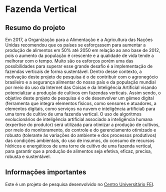 # Fazenda Vertical

## Resumo do projeto

Em 2017, a Organização para a Alimentação e a Agricultura das Nações Unidas recomendou que os países se esforçassem para aumentar a produção de alimentos em 50% até 2050 em relação ao ano base de 2012, pois o aumento da população é crescente e a qualidade de vida tende a melhorar com o tempo. Muito são os esforços porém uma das possibilidades para superar esse grande desafio é a implementação de fazendas verticais de forma sustentável. Dentro desse contexto, a motivação deste projeto de pesquisa é o de contribuir com o agronegócio brasileiro e a segurança alimentar do nosso país e da população mundial por meio do uso da Internet das Coisas e da Inteligência Artificial visando potencializar a produção de cultivos em fazendas verticais. Assim sendo, o objetivo deste projeto de pesquisa é o de desenvolver um gêmeo digital (ferramenta que integra elementos físicos, como sensores e atuadores, a elementos digitais, como serviços na nuvem e inteligência artificial) para uma torre de cultivo de uma fazenda vertical. O uso de algoritmos evolucionários de inteligência artificial associado a inteligência humana (expertise do produtor) será utilizada para otimizar a produção de cultivos, por meio do monitoramento, do controle e do gerenciamento otimizado e robusto (tolerante às variações do ambiente e dos processos produtivos) das condições ambientais, do uso de insumos, do consumo de recursos hídricos e energéticos de uma torre de cultivo de uma fazenda vertical, para garantir que a produção de alimentos seja efetiva, eficaz, precisa, robusta e sustentável. 

## Informações importantes

Este é um projeto de pesquisa desenvolvido no [Centro Universitário FEI](https://portal.fei.edu.br/). 